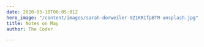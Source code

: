 ```yaml
---
date: 2020-05-10T06:05:01Z
hero_image: "/content/images/sarah-dorweiler-9Z1KRIfpBTM-unsplash.jpg"
title: Notes on May
author: The Coder

---
```

